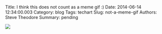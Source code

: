 Title: I think this does not count as a meme gif :)
Date: 2014-06-14 12:34:00.003
Category: blog
Tags: techart
Slug: not-a-meme-gif
Authors: Steve Theodore
Summary: pending

[![](http://ft.trillian.im/358c43ab64c4c31c809b49887dda431711fc5c26/6q3MtgQ520CBZbqz6G6Sum7r2HTDr.jpg)](http://ft.trillian.im/358c43ab64c4c31c809b49887dda431711fc5c26/6q3MtgQ520CBZbqz6G6Sum7r2HTDr.jpg)

  



